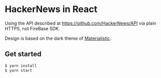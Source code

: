 # HackerNews in React

Using the API described at https://github.com/HackerNews/API via plain HTTPS, not
FireBase SDK.

Design is based on the dark theme of [Materialistic](https://play.google.com/store/apps/details?id=io.github.hidroh.materialistic&hl=en).


## Get started

```bash
$ yarn install
$ yarn start
```
